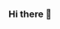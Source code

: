 ### Hi there 👋

<!--
**marcusvbrangel/marcusvbrangel** is a ✨ _special_ ✨ repository because its `README.md` (this file) appears on your GitHub profile.

Here are some ideas to get you started:

- 🔭 I’m currently working on ...
- 🌱 I’m currently learning ... xxx
- 👯 I’m looking to collaborate on ...
- 🤔 I’m looking for help with ...
- 💬 Ask me about ... xxx
- 📫 How to reach me: ... xxx
- 😄 Pronouns: ... xx
- ⚡ Fun fact: ... xxx
-->

